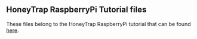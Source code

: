 ## HoneyTrap RaspberryPi Tutorial files
These files belong to the HoneyTrap RaspberryPi tutorial that can be found [here](http://honeytrap.io).
